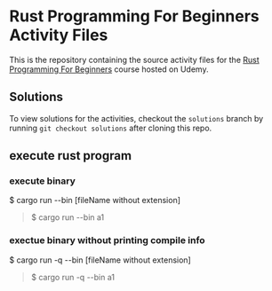 # Rust Programming For Beginners Activity Files
This is the repository containing the source activity files for the [Rust Programming For Beginners](https://www.udemy.com/course/rust-coding-for-beginners/?referralCode=21DF1FD210891286AE0E) course hosted on Udemy.

## Solutions
To view solutions for the activities, checkout the `solutions` branch by running `git checkout solutions` after cloning this repo.

## execute rust program
### execute binary
$ cargo run --bin [fileName without extension]
> $ cargo run --bin a1

### exectue binary without printing compile info
$ cargo run -q --bin [fileName without extension]
> $ cargo run -q --bin a1
